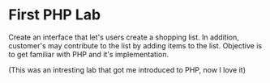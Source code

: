 # First PHP Lab
Create an interface that let's users create a shopping list. In addition, customer's may contribute to the list by adding items to the list. Objective is to get familiar with PHP and it's implementation. 

(This was an intresting lab that got me introduced to PHP, now I love it)
